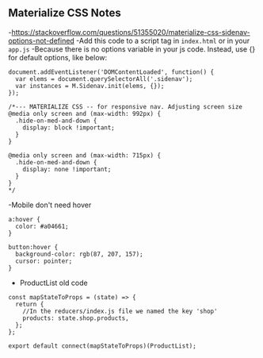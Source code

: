 ## Materialize CSS Notes

-https://stackoverflow.com/questions/51355020/materialize-css-sidenav-options-not-defined
-Add this code to a script tag in `index.html` or in your `app.js`
-Because there is no options variable in your js code. Instead, use {} for default options, like below:

```
document.addEventListener('DOMContentLoaded', function() {
  var elems = document.querySelectorAll('.sidenav');
  var instances = M.Sidenav.init(elems, {});
});
```

```
/*--- MATERIALIZE CSS -- for responsive nav. Adjusting screen size
@media only screen and (max-width: 992px) {
  .hide-on-med-and-down {
    display: block !important;
  }
}

@media only screen and (max-width: 715px) {
  .hide-on-med-and-down {
    display: none !important;
  }
}
*/
```

-Mobile don't need hover

```
a:hover {
  color: #a04661;
}

button:hover {
  background-color: rgb(87, 207, 157);
  cursor: pointer;
}

```

- ProductList old code

```
const mapStateToProps = (state) => {
  return {
    //In the reducers/index.js file we named the key 'shop'
    products: state.shop.products,
  };
};

export default connect(mapStateToProps)(ProductList);

```
